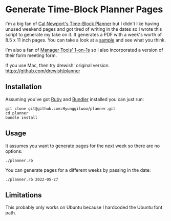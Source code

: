 # Generate Time-Block Planner Pages

I'm a big fan of [Cal Newport's Time-Block Planner](https://www.timeblockplanner.com) but I didn't like 
having unused weekend pages and got tired of writing in the dates so I wrote this script to generate
my take on it. It generates a PDF with a week's worth of 8.5 x 11 inch pages. You can take a look at a
[sample](sample.pdf) and see what you think.

I'm also a fan of [Manager Tools' 1-on-1s](https://www.manager-tools.com/map-universe/one-ones) so I also
incorporated a version of their form meeting form.

If you use Mac, then try drewish' original version. https://github.com/drewish/planner


## Installation

Assuming you've got [Ruby](http://www.ruby-lang.org/en/) and [Bundler](https://bundler.io)
installed you can just run:
```
git clone git@github.com:Hyunggilwoo/planner.git
cd planner
bundle install
```

## Usage

It assumes you want to generate pages for the next week so there are no options:
```
./planner.rb
```

You can generate pages for a different weeks by passing in the date:
```
./planner.rb 2022-05-27
```

## Limitations

This probably only works on Ubuntu because I hardcoded the Ubuntu font path.
